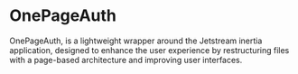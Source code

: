 # OnePageAuth
OnePageAuth, is a lightweight wrapper around the Jetstream inertia application, designed to enhance the user experience by restructuring files with a page-based architecture and improving user interfaces.

